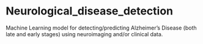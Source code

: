 # Neurological_disease_detection
Machine Learning model for detecting/predicting Alzheimer’s Disease (both late and early stages) using neuroimaging and/or clinical data.
